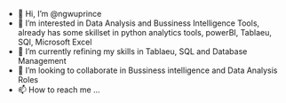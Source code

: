 - 👋 Hi, I’m @ngwuprince
- 👀 I’m interested in Data Analysis and Bussiness Intelligence Tools, already has some skillset in python analytics tools, powerBI, Tablaeu, SQl, Microsoft Excel
- 🌱 I’m currently refining my skills in Tablaeu, SQL and Database Management
- 💞️ I’m looking to collaborate in Bussiness intelligence and Data Analysis Roles
- 📫 How to reach me ...

<!---
ngwuprince/ngwuprince is a ✨ special ✨ repository because its `README.md` (this file) appears on your GitHub profile.
You can click the Preview link to take a look at your changes.
--->
